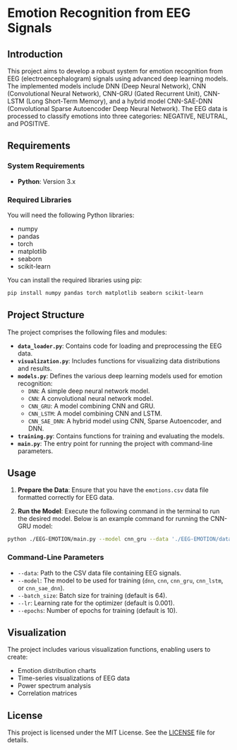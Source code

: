 # Emotion Recognition from EEG Signals

## Introduction

This project aims to develop a robust system for emotion recognition from EEG (electroencephalogram) signals using advanced deep learning models. The implemented models include DNN (Deep Neural Network), CNN (Convolutional Neural Network), CNN-GRU (Gated Recurrent Unit), CNN-LSTM (Long Short-Term Memory), and a hybrid model CNN-SAE-DNN (Convolutional Sparse Autoencoder Deep Neural Network). The EEG data is processed to classify emotions into three categories: NEGATIVE, NEUTRAL, and POSITIVE.

## Requirements

### System Requirements

- **Python**: Version 3.x

### Required Libraries

You will need the following Python libraries:

- numpy
- pandas
- torch
- matplotlib
- seaborn
- scikit-learn

You can install the required libraries using pip:

```bash
pip install numpy pandas torch matplotlib seaborn scikit-learn
```

## Project Structure

The project comprises the following files and modules:

- **`data_loader.py`**: Contains code for loading and preprocessing the EEG data.
- **`visualization.py`**: Includes functions for visualizing data distributions and results.
- **`models.py`**: Defines the various deep learning models used for emotion recognition:
  - `DNN`: A simple deep neural network model.
  - `CNN`: A convolutional neural network model.
  - `CNN_GRU`: A model combining CNN and GRU.
  - `CNN_LSTM`: A model combining CNN and LSTM.
  - `CNN_SAE_DNN`: A hybrid model using CNN, Sparse Autoencoder, and DNN.
- **`training.py`**: Contains functions for training and evaluating the models.
- **`main.py`**: The entry point for running the project with command-line parameters.

## Usage

1. **Prepare the Data**: Ensure that you have the `emotions.csv` data file formatted correctly for EEG data.

2. **Run the Model**: Execute the following command in the terminal to run the desired model. Below is an example command for running the CNN-GRU model:

```bash
python ./EEG-EMOTION/main.py --model cnn_gru --data './EEG-EMOTION/data/emotions.csv' --batch_size 32 --lr 0.001 --epochs 50
```

### Command-Line Parameters

- `--data`: Path to the CSV data file containing EEG signals.
- `--model`: The model to be used for training (`dnn`, `cnn`, `cnn_gru`, `cnn_lstm`, or `cnn_sae_dnn`).
- `--batch_size`: Batch size for training (default is 64).
- `--lr`: Learning rate for the optimizer (default is 0.001).
- `--epochs`: Number of epochs for training (default is 10).

## Visualization

The project includes various visualization functions, enabling users to create:

- Emotion distribution charts
- Time-series visualizations of EEG data
- Power spectrum analysis
- Correlation matrices

## License

This project is licensed under the MIT License. See the [LICENSE](LICENSE) file for details.